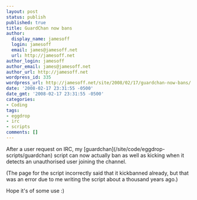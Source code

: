 ```yaml
---
layout: post
status: publish
published: true
title: GuardChan now bans
author:
  display_name: jamesoff
  login: jamesoff
  email: james@jamesoff.net
  url: http://jamesoff.net
author_login: jamesoff
author_email: james@jamesoff.net
author_url: http://jamesoff.net
wordpress_id: 335
wordpress_url: http://jamesoff.net/site/2008/02/17/guardchan-now-bans/
date: '2008-02-17 23:31:55 -0500'
date_gmt: '2008-02-17 23:31:55 -0500'
categories:
- Coding
tags:
- eggdrop
- irc
- scripts
comments: []
---
```

<p>After a user request on IRC, my [guardchan](&#47;site&#47;code&#47;eggdrop-scripts&#47;guardchan) script can now actually ban as well as kicking when it detects an unauthorised user joining the channel.</p>
<p>(The page for the script incorrectly said that it kickbanned already, but that was an error due to me writing the script about a thousand years ago.)</p>
<p>Hope it's of some use :)</p>
